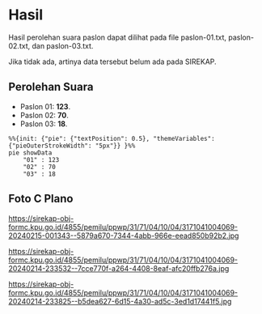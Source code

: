 # Hasil

Hasil perolehan suara paslon dapat dilihat pada file paslon-01.txt, paslon-02.txt, dan paslon-03.txt.

Jika tidak ada, artinya data tersebut belum ada pada SIREKAP.

## Perolehan Suara

 * Paslon 01: **123**.
 * Paslon 02: **70**.
 * Paslon 03: **18**.

```mermaid
%%{init: {"pie": {"textPosition": 0.5}, "themeVariables": {"pieOuterStrokeWidth": "5px"}} }%%
pie showData
    "01" : 123
    "02" : 70
    "03" : 18
```
## Foto C Plano

https://sirekap-obj-formc.kpu.go.id/4855/pemilu/ppwp/31/71/04/10/04/3171041004069-20240215-001343--5879a670-7344-4abb-966e-eead850b92b2.jpg

https://sirekap-obj-formc.kpu.go.id/4855/pemilu/ppwp/31/71/04/10/04/3171041004069-20240214-233532--7cce770f-a264-4408-8eaf-afc20ffb276a.jpg

https://sirekap-obj-formc.kpu.go.id/4855/pemilu/ppwp/31/71/04/10/04/3171041004069-20240214-233825--b5dea627-6d15-4a30-ad5c-3ed1d17441f5.jpg
